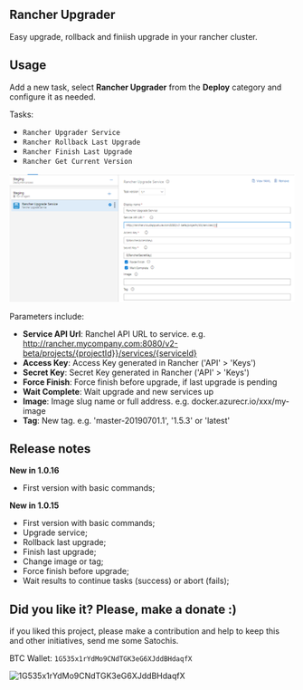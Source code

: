## Rancher Upgrader

Easy upgrade, rollback and finiish upgrade in your rancher cluster.

## Usage
Add a new task, select **Rancher Upgrader** from the **Deploy** category and configure it as needed.

Tasks: 

- `Rancher Upgrader Service`
- `Rancher Rollback Last Upgrade`
- `Rancher Finish Last Upgrade`
- `Rancher Get Current Version`

![Rancher Upgrader Parameters](images/rancher-parameters.png)

Parameters include:

- **Service API Url**: Ranchel API URL to service. e.g. http://rancher.mycompany.com:8080/v2-beta/projects/{projectId}}/services/{serviceId}
- **Access Key**: Access Key generated in Rancher ('API' > 'Keys')
- **Secret Key**: Secret Key generated in Rancher ('API' > 'Keys')
- **Force Finish**: Force finish before upgrade, if last upgrade is pending
- **Wait Complete**: Wait upgrade and new services up
- **Image**: Image slug name or full address. e.g. docker.azurecr.io/xxx/my-image
- **Tag**: New tag. e.g. 'master-20190701.1', '1.5.3' or 'latest'

## Release notes

**New in 1.0.16**
- First version with basic commands;

**New in 1.0.15**
- First version with basic commands;
- Upgrade service;
- Rollback last upgrade;
- Finish last upgrade;
- Change image or tag;
- Force finish before upgrade;
- Wait results to continue tasks (success) or abort (fails);

## Did you like it? Please, make a donate :)

if you liked this project, please make a contribution and help to keep this and other initiatives, send me some Satochis.

BTC Wallet: `1G535x1rYdMo9CNdTGK3eG6XJddBHdaqfX`

![1G535x1rYdMo9CNdTGK3eG6XJddBHdaqfX](https://i.imgur.com/mN7ueoE.png)
